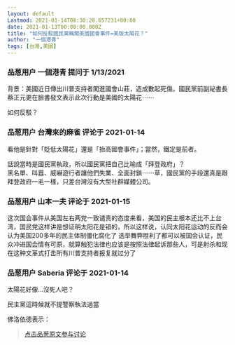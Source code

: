 ```yaml
---
layout: default
Lastmod: 2021-01-14T08:30:28.657231+00:00
date: 2021-01-13T00:00:00.000Z
title: "如何反駁國民黨稱闖美國國會事件=美版太陽花？"
author: "一個港青"
tags: [台灣,美國]
---
```



### 品葱用户 **一個港青** 提问于 1/13/2021
    
背景：美國近日傳出川普支持者闖進國會山莊，造成數起死傷，國民黨前副祕書長蔡正元更在臉書發文表示此次行動是美國的太陽花⋯⋯  
  
如何反駁？
    
                

### 品葱用户 **台灣來的麻雀** 评论于 2021-01-14
        
看他是針對「貶低太陽花」還是「抬高國會事件」；當然，鐵定是前者。  
  
話說當時是國民黨執政，所以國民黨把自己比喻成「拜登政府」？  
黑名單、叫囂、威嚇遊行者讓他們失業、全面封鎖⋯⋯草，國民黨的手段還真是跟拜登政府一毛一樣，只差台灣沒有大型社群媒體公司。
        
                

### 品葱用户 **山本一夫** 评论于 2021-01-15
        
这次国会事件从美国左右两党一致谴责的态度来看，美国的民主根本还比不上台湾，国民党这样讲是想证明太阳花是错的，所以这样说，认同太阳花运动的反而会认为美国200多年的民主体制僵化腐化了 选举舞弊胜利了都可以被国会认证，民众冲进国会情有可原，就算触犯法律也应该是按照法律起诉那些人，可是射杀和现在这种文革式打击所有川普支持者报复就过分了
        
                

### 品葱用户 **Saberia** 评论于 2021-01-14
        
太陽花好像...沒死人吧？  
  
民主黨這時候就不提警察執法過當  
  
佛洛依德表示：
        
                





> [点击品葱原文参与讨论](https://pincong.rocks/question/35537)

